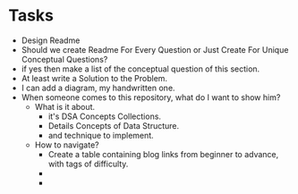# Tasks
- Design Readme
- Should we create Readme For Every Question or Just Create For Unique Conceptual Questions?
- if yes then make a list of the conceptual question of this section.
- At least write a Solution to the Problem.
- I can add a diagram, my handwritten one.
- When someone comes to this repository, what do I want to show him?
  - What is it about.
      - it's DSA Concepts Collections.
      - Details Concepts of Data Structure.
      - and technique to implement.  
  - How to navigate?
    -  Create a table containing blog links from beginner to advance, with tags of difficulty.
    -  
    -  

